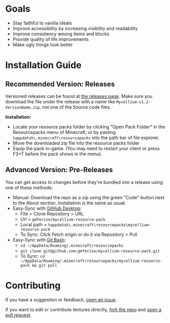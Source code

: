 # Goals
* Stay faithful to vanilla ideals
* Improve accessibility by increasing visibility and readability
* Improve consistency among items and blocks
* Provide quality of life improvements
* Make ugly things look better

# Installation Guide

## Recommended Version: Releases
Versioned releases can be found at [the releases page](https://github.com/gmferise/mycellium-resource-pack/releases). Make sure you download the file under the release with a name like `Mycellium-v1.2-VersionName.zip`, not one of the Source code files.

**Installation:**
- Locate your resource packs folder by clicking "Open Pack Folder" in the Resourcepacks menu of Minecraft, or by pasting `%appdata%\.minecraft\resourcepacks` into the path bar of file explorer.
- Move the downloaded zip file into the resource packs folder
- Equip the pack in-game. (You may need to restart your client or press F3+T before the pack shows in the menu).

## Advanced Version: Pre-Releases
You can get access to changes before they're bundled into a release using one of these methods:
* Manual: Download the repo as a zip using the green "Code" button next to the About section. Installation is the same as usual.
* Easy-Sync with [GitHub Desktop](https://desktop.github.com/):
  * File > Clone Repository > URL
  * Url = `gmferise/mycellium-resource-pack`
  * Local path = `%appdata%\.minecraft\resourcepacks\mycellium-resource-pack`
  * To Sync: Click Fetch origin or do it via Repository > Pull
* Easy-Sync with [Git Bash](https://git-scm.com/downloads):
  * `cd ~/AppData/Roaming/.minecraft/resourcepacks`
  * `git clone git@github.com:gmferise/mycellium-resource-pack.git`
  * To Sync: `cd ~/AppData/Roaming/.minecraft/resourcepacks/mycellium-resource-pack && git pull`

# Contributing
If you have a suggestion or feedback, [open an issue](https://github.com/gmferise/mycellium-resource-pack/issues).

If you want to edit or contribute textures directly, [fork the repo](https://docs.github.com/articles/fork-a-repo) and [open a pull request](https://github.com/gmferise/mycellium-resource-pack/pulls).
